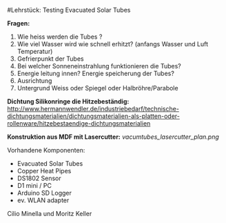 #Lehrstück: Testing Evacuated Solar Tubes  
  
  
**Fragen:**  
1. Wie heiss werden die  Tubes ?  
2. Wie viel Wasser wird wie schnell erhitzt? (anfangs Wasser und Luft Temperatur)  
3. Gefrierpunkt der Tubes  
4. Bei welcher Sonneneinstrahlung funktionieren die Tubes?  
5. Energie leitung innen? Energie speicherung der Tubes?  
6. Ausrichtung  
7. Untergrund Weiss oder Spiegel oder Halbröhre/Parabole  
  
  
**Dichtung Silikonringe die Hitzebeständig:**  
http://www.hermannwendler.de/industriebedarf/technische-dichtungsmaterialien/dichtungsmaterialien-als-platten-oder-rollenware/hitzebestaendige-dichtungsmaterialien  
  
  
**Konstruktion aus MDF mit Lasercutter:** *vacumtubes_lasercutter_plan.png*

Vorhandene Komponenten:
- Evacuated Solar Tubes
- Copper Heat Pipes
- DS1802 Sensor
- D1 mini / PC
- Arduino SD Logger
- ev. WLAN adapter


Cilio Minella und Moritz Keller

